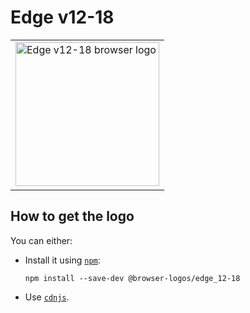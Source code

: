 Edge v12-18
===========

<!-- markdownlint-disable line-length no-inline-html -->
<table>
    <tr height=240>
        <td>
            <a href="https://github.com/alrra/browser-logos/tree/82c7d89bf57570b6daa82f967908e344161e38fa/src/archive/edge_12-18">
                <img width=230 src="https://raw.githubusercontent.com/alrra/browser-logos/82c7d89bf57570b6daa82f967908e344161e38fa/src/archive/edge_12-18/edge_12-18_512x512.png" alt="Edge v12-18 browser logo">
            </a>
        </td>
    </tr>
</table>
<!-- markdownlint-enable line-length no-inline-html -->

How to get the logo
-------------------

You can either:

* Install it using [`npm`][npm]:

  `npm install --save-dev @browser-logos/edge_12-18`

* Use [`cdnjs`][cdnjs].

<!-- Link labels: -->

[cdnjs]: https://cdnjs.com/libraries/browser-logos
[npm]: https://www.npmjs.com/
